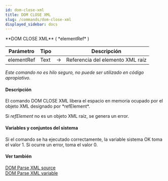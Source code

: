 ```yaml
---
id: dom-close-xml
title: DOM CLOSE XML
slug: /commands/dom-close-xml
displayed_sidebar: docs
---
```


<!--REF #_command_.DOM CLOSE XML.Syntax-->**DOM CLOSE XML** ( *elementRef* )<!-- END REF-->
<!--REF #_command_.DOM CLOSE XML.Params-->
| Parámetro | Tipo |  | Descripción |
| --- | --- | --- | --- |
| elementRef | Text | &#8594;  | Referencia del elemento XML raíz |

<!-- END REF-->

*Este comando no es hilo seguro, no puede ser utilizado en código apropiativo.*


#### Descripción 

<!--REF #_command_.DOM CLOSE XML.Summary-->El comando DOM CLOSE XML libera el espacio en memoria ocupado por el objeto XML designado por *refElement*.<!-- END REF--> 

Si *refElement* no es un objeto XML raíz, se genera un error. 

#### Variables y conjuntos del sistema 

Si el comando se ha ejecutado correctamente, la variable sistema OK toma el valor 1\. Si ocurre un error, toma el valor 0.

#### Ver también 

[DOM Parse XML source](dom-parse-xml-source.md)  
[DOM Parse XML variable](dom-parse-xml-variable.md)  